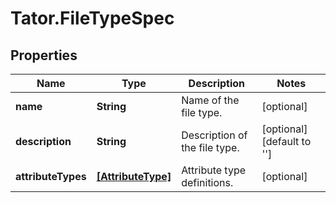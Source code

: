 # Tator.FileTypeSpec

## Properties

Name | Type | Description | Notes
------------ | ------------- | ------------- | -------------
**name** | **String** | Name of the file type. | [optional] 
**description** | **String** | Description of the file type. | [optional] [default to &#39;&#39;]
**attributeTypes** | [**[AttributeType]**](AttributeType.md) | Attribute type definitions. | [optional] 


